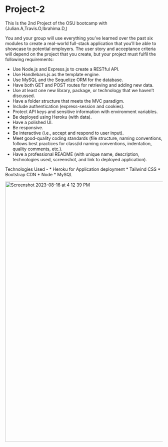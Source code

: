 # Project-2
This Is the 2nd Project of the OSU bootcamp with (Julian.A,Travis.O,Ibrahima.D,)

You and your group will use everything you’ve learned over the past six modules to create a real-world full-stack application that you’ll be able to showcase to potential employers. The user story and acceptance criteria will depend on the project that you create, but your project must fulfil the following requirements:
* Use Node.js and Express.js to create a RESTful API.
* Use Handlebars.js as the template engine.
* Use MySQL and the Sequelize ORM for the database.
* Have both GET and POST routes for retrieving and adding new data.
* Use at least one new library, package, or technology that we haven’t discussed.
* Have a folder structure that meets the MVC paradigm.
* Include authentication (express-session and cookies).
* Protect API keys and sensitive information with environment variables.
* Be deployed using Heroku (with data).
* Have a polished UI.
* Be responsive.
* Be interactive (i.e., accept and respond to user input).
* Meet good-quality coding standards (file structure, naming conventions, follows best practices for class/id naming conventions, indentation, quality comments, etc.).
* Have a professional README (with unique name, description, technologies used, screenshot, and link to deployed application).


Technologies Used -
    * Heroku for Application deployment 
    * Tailwind CSS
    * Bootstrap CDN
    * Node
    * MySQL



<img width="832" alt="Screenshot 2023-08-16 at 4 12 39 PM" src="https://github.com/Julianjaguilar/Project-2/assets/127900035/e9b0e842-947e-4ef7-9817-d1068b74b8da">

